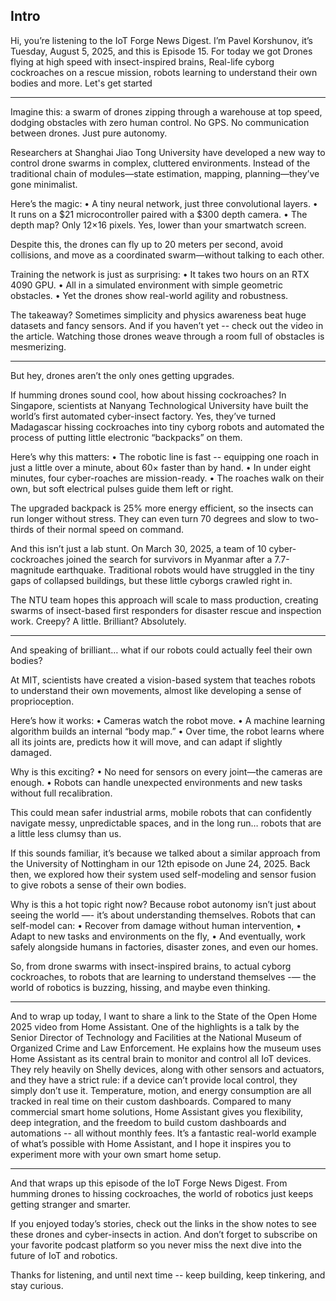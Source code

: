 ## Intro

Hi, you’re listening to the IoT Forge News Digest. I’m Pavel Korshunov, it’s Tuesday, August 5, 2025, and this is Episode 15.
For today we got Drones flying at high speed with insect-inspired brains, Real-life cyborg cockroaches on a rescue mission, robots learning to understand their own bodies and more.
Let's get started

---

Imagine this: a swarm of drones zipping through a warehouse at top speed, dodging obstacles with zero human control. No GPS. No communication between drones. Just pure autonomy.

Researchers at Shanghai Jiao Tong University have developed a new way to control drone swarms in complex, cluttered environments. Instead of the traditional chain of modules—state estimation, mapping, planning—they’ve gone minimalist.

Here’s the magic:
	•	A tiny neural network, just three convolutional layers.
	•	It runs on a $21 microcontroller paired with a $300 depth camera.
	•	The depth map? Only 12×16 pixels. Yes, lower than your smartwatch screen.

Despite this, the drones can fly up to 20 meters per second, avoid collisions, and move as a coordinated swarm—without talking to each other.

Training the network is just as surprising:
	•	It takes two hours on an RTX 4090 GPU.
	•	All in a simulated environment with simple geometric obstacles.
	•	Yet the drones show real-world agility and robustness.

The takeaway? Sometimes simplicity and physics awareness beat huge datasets and fancy sensors.
And if you haven’t yet -- check out the video in the article. Watching those drones weave through a room full of obstacles is mesmerizing.

---

But hey, drones aren’t the only ones getting upgrades.

If humming drones sound cool, how about hissing cockroaches?
In Singapore, scientists at Nanyang Technological University have built the world’s first automated cyber-insect factory. Yes, they’ve turned Madagascar hissing cockroaches into tiny cyborg robots and automated the process of putting little electronic “backpacks” on them.

Here’s why this matters:
	•	The robotic line is fast -- equipping one roach in just a little over a minute, about 60× faster than by hand.
	•	In under eight minutes, four cyber-roaches are mission-ready.
	•	The roaches walk on their own, but soft electrical pulses guide them left or right.

The upgraded backpack is 25% more energy efficient, so the insects can run longer without stress. They can even turn 70 degrees and slow to two-thirds of their normal speed on command.

And this isn’t just a lab stunt. On March 30, 2025, a team of 10 cyber-cockroaches joined the search for survivors in Myanmar after a 7.7-magnitude earthquake. Traditional robots would have struggled in the tiny gaps of collapsed buildings, but these little cyborgs crawled right in.

The NTU team hopes this approach will scale to mass production, creating swarms of insect-based first responders for disaster rescue and inspection work.
Creepy? A little.
Brilliant? Absolutely.

---
And speaking of brilliant… what if our robots could actually feel their own bodies?

At MIT, scientists have created a vision-based system that teaches robots to understand their own movements, almost like developing a sense of proprioception.

Here’s how it works:
	•	Cameras watch the robot move.
	•	A machine learning algorithm builds an internal “body map.”
	•	Over time, the robot learns where all its joints are, predicts how it will move, and can adapt if slightly damaged.

Why is this exciting?
	•	No need for sensors on every joint—the cameras are enough.
	•	Robots can handle unexpected environments and new tasks without full recalibration.

This could mean safer industrial arms, mobile robots that can confidently navigate messy, unpredictable spaces, and in the long run… robots that are a little less clumsy than us.

If this sounds familiar, it’s because we talked about a similar approach from the University of Nottingham in our 12th episode on June 24, 2025. Back then, we explored how their system used self-modeling and sensor fusion to give robots a sense of their own bodies.

Why is this a hot topic right now?
Because robot autonomy isn’t just about seeing the world —- it’s about understanding themselves. Robots that can self-model can:
	•	Recover from damage without human intervention,
	•	Adapt to new tasks and environments on the fly,
	•	And eventually, work safely alongside humans in factories, disaster zones, and even our homes.

So, from drone swarms with insect-inspired brains, to actual cyborg cockroaches, to robots that are learning to understand themselves -— the world of robotics is buzzing, hissing, and maybe even thinking.


---

And to wrap up today, I want to share a link to the State of the Open Home 2025 video from Home Assistant.
One of the highlights is a talk by the Senior Director of Technology and Facilities at the National Museum of Organized Crime and Law Enforcement. He explains how the museum uses Home Assistant as its central brain to monitor and control all IoT devices.
They rely heavily on Shelly devices, along with other sensors and actuators, and they have a strict rule: if a device can’t provide local control, they simply don’t use it. Temperature, motion, and energy consumption are all tracked in real time on their custom dashboards.
Compared to many commercial smart home solutions, Home Assistant gives you flexibility, deep integration, and the freedom to build custom dashboards and automations -- all without monthly fees.
It’s a fantastic real-world example of what’s possible with Home Assistant, and I hope it inspires you to experiment more with your own smart home setup.

---
And that wraps up this episode of the IoT Forge News Digest.
From humming drones to hissing cockroaches, the world of robotics just keeps getting stranger and smarter.

If you enjoyed today’s stories, check out the links in the show notes to see these drones and cyber-insects in action.
And don’t forget to subscribe on your favorite podcast platform so you never miss the next dive into the future of IoT and robotics.

Thanks for listening, and until next time -- keep building, keep tinkering, and stay curious.
